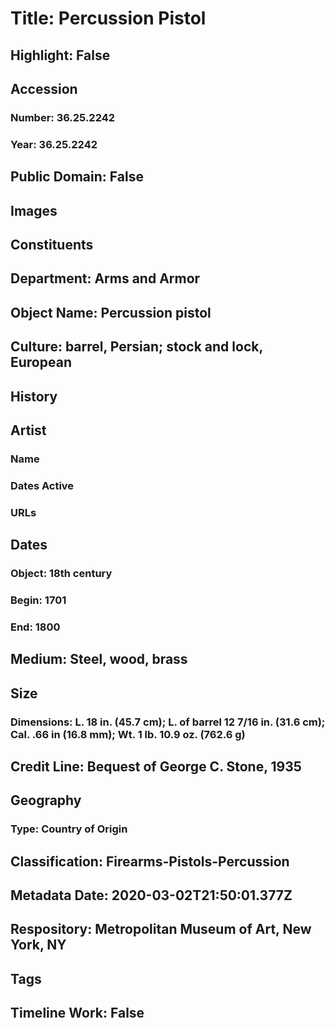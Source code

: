 # Title: Percussion Pistol
## Highlight: False
## Accession
### Number: 36.25.2242
### Year: 36.25.2242
## Public Domain: False
## Images
## Constituents
## Department: Arms and Armor
## Object Name: Percussion pistol
## Culture: barrel, Persian; stock and lock, European
## History
## Artist
### Name
### Dates Active
### URLs
## Dates
### Object: 18th century
### Begin: 1701
### End: 1800
## Medium: Steel, wood, brass
## Size
### Dimensions: L. 18 in. (45.7 cm); L. of barrel 12 7/16 in. (31.6 cm); Cal. .66 in (16.8 mm); Wt. 1 lb. 10.9 oz. (762.6 g)
## Credit Line: Bequest of George C. Stone, 1935
## Geography
### Type: Country of Origin
## Classification: Firearms-Pistols-Percussion
## Metadata Date: 2020-03-02T21:50:01.377Z
## Respository: Metropolitan Museum of Art, New York, NY
## Tags
## Timeline Work: False